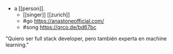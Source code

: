 - a [[person]].
  - [[singer]] [[zurich]]
  - #go https://anastoneofficial.com/
  - #song https://qrco.de/bd67bc

"Quiero ser full stack developer, pero también experta en machine learning."
